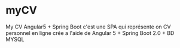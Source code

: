 # myCV
My CV Angular5 + Spring Boot
c'est une SPA qui représente on CV personnel en ligne crée a l'aide de Angular 5 + Spring Boot 2.0 + BD MYSQL
